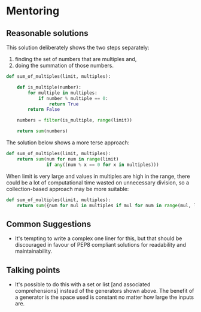 # Mentoring

## Reasonable solutions

This solution deliberately shows the two steps separately:
1) finding the set of numbers that are multiples and,
2) doing the summation of those numbers.

```python
def sum_of_multiples(limit, multiples):

    def is_multiple(number):
        for multiple in multiples:
            if number % multiple == 0:
                return True
        return False

    numbers = filter(is_multiple, range(limit))

    return sum(numbers)
```

The solution below shows a more terse approach:

```python
def sum_of_multiples(limit, multiples):
    return sum(num for num in range(limit)
               if any((num % x == 0 for x in multiples)))
```

When limit is very large and values in multiples are high in the range, there could be a lot of computational time wasted on unnecessary division, so a collection-based approach may be more suitable:

```python
def sum_of_multiples(limit, multiples):
    return sum({num for mul in multiples if mul for num in range(mul, limit, mul)})
```

## Common Suggestions
 - It's tempting to write a complex one liner for this, but that should be discouraged in favour of
   PEP8 compliant solutions for readability and maintainability.


## Talking points
 - It's possible to do this with a set or list [and associated comprehensions] instead of the generators shown above. 
   The benefit of a generator is the space used is constant no matter how large the inputs are.
